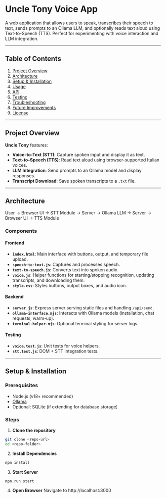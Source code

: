 # Uncle Tony Voice App

A web application that allows users to speak, transcribes their speech to text, sends prompts to an Ollama LLM, and optionally reads text aloud using Text-to-Speech (TTS). Perfect for experimenting with voice interaction and LLM integration.

---

## Table of Contents

1. [Project Overview](#project-overview)
2. [Architecture](#architecture)
3. [Setup & Installation](#setup--installation)
4. [Usage](#usage)
5. [API](#api)
6. [Testing](#testing)
7. [Troubleshooting](#troubleshooting)
8. [Future Improvements](#future-improvements)
9. [License](#license)

---

## Project Overview

**Uncle Tony** features:

- **Voice-to-Text (STT)**: Capture spoken input and display it as text.
- **Text-to-Speech (TTS)**: Read text aloud using browser-supported Italian voices.
- **LLM Integration**: Send prompts to an Ollama model and display responses.
- **Transcript Download**: Save spoken transcripts to a `.txt` file.

---

## Architecture

User → Browser UI → STT Module → Server → Ollama LLM → Server → Browser UI → TTS Module

### Components

#### Frontend

- **`index.html`**: Main interface with buttons, output, and temporary file upload.
- **`speech-to-text.js`**: Captures and processes speech.
- **`text-to-speech.js`**: Converts text into spoken audio.
- **`voice.js`**: Helper functions for starting/stopping recognition, updating transcripts, and downloading them.
- **`style.css`**: Styles buttons, output boxes, and audio icon.

#### Backend

- **`server.js`**: Express server serving static files and handling `/api/send`.
- **`ollama-interface.mjs`**: Interacts with Ollama models (installation, chat requests, warm-up).
- **`terminal-helper.mjs`**: Optional terminal styling for server logs.

#### Testing

- **`voice.test.js`**: Unit tests for voice helpers.
- **`stt.test.js`**: DOM + STT integration tests.

---

## Setup & Installation

### Prerequisites

- Node.js (v18+ recommended)
- [Ollama](https://ollama.com/download)
- Optional: SQLite (if extending for database storage)

### Steps

1. **Clone the repository**

```bash
git clone <repo-url>
cd <repo-folder>
```

2. **Install Dependencies**

```bash
npm install
```

3. **Start Server**

```bash
npm run start
```

4. **Open Browser**
   Navigate to http://localhost:3000

